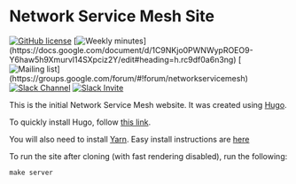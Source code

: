 Network Service Mesh Site
=========================

[![GitHub license](https://img.shields.io/badge/license-Apache%20license%202.0-blue.svg)](https://github.com/networkservicemesh/site/blob/master/LICENSE)
[![Weekly minutes](https://img.shields.io/badge/Weekly%20Meeting%20Minutes-Tue%208am%20PT-blue.svg?style=plastic")](https://docs.google.com/document/d/1C9NKjo0PWNWypROEO9-Y6haw5h9Xmurvl14SXpciz2Y/edit#heading=h.rc9df0a6n3ng)
[![Mailing list](https://img.shields.io/badge/Mailing%20List-networkservicemesh-blue.svg?style=plastic")](https://groups.google.com/forum/#!forum/networkservicemesh)
[![Slack Channel](https://img.shields.io/badge/Slack:-%23nsm%20on%20CNCF%20Slack-blue.svg?style=plastic&logo=slack)](https://cloud-native.slack.com/messages/CHQNNUPN1/files/FHU5KB3PW/#nsm)
[![Slack Invite](https://img.shields.io/badge/Slack-CNCF%20Slack%20Invite-blue.svg?style=plastic&logo=slack)](https://slack.cncf.io/)


This is the initial Network Service Mesh website. It was created using
[Hugo](https://gohugo.io/).

To quickly install Hugo, follow [this link](https://gohugo.io/getting-started/quick-start/).

You will also need to install [Yarn](https://yarnpkg.com/en/).  Easy install instructions are [here](https://yarnpkg.com/en/docs/install)

To run the site after cloning (with fast rendering disabled), run the following:

```
make server
```
